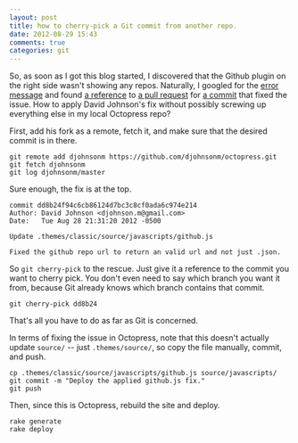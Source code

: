 ```yaml
---
layout: post
title: how to cherry-pick a Git commit from another repo.
date: 2012-08-29 15:43
comments: true
categories: git
---
```


So, as soon as I got this blog started, I discovered that the Github plugin on
the right side wasn't showing any repos. Naturally, I googled for the
[error message](https://github.com/imathis/octopress/issues/636) and found
[a reference](https://github.com/imathis/octopress/issues/636#issuecomment-8113731) to 
[a pull request](https://github.com/imathis/octopress/pull/732) for
[a commit](https://github.com/djohnsonm/octopress/commit/dd8b24f94c6cb86124d7bc3c8cf0ada6c974e214)
that fixed the issue. How to apply David Johnson's fix without possibly
screwing up everything else in my local Octopress repo?

First, add his fork as a remote, fetch it, and make sure that the desired
commit is in there.

```
git remote add djohnsonm https://github.com/djohnsonm/octopress.git
git fetch djohnsonm
git log djohnsonm/master
```

Sure enough, the fix is at the top.

```
commit dd8b24f94c6cb86124d7bc3c8cf0ada6c974e214
Author: David Johnson <djohnson.m@gmail.com>
Date:   Tue Aug 28 21:31:20 2012 -0500

Update .themes/classic/source/javascripts/github.js

Fixed the github repo url to return an valid url and not just .json.
```

So `git cherry-pick` to the rescue. Just give it a reference to the commit
you want to cherry pick. You don't even need to say which branch you want it
from, because Git already knows which branch contains that commit.

```
git cherry-pick dd8b24
```

That's all you have to do as far as Git is concerned.

In terms of fixing the issue in Octopress, note that this doesn't actually
update `source/` -- just `.themes/source/`, so copy the file manually, commit,
and push.

```
cp .themes/classic/source/javascripts/github.js source/javascripts/
git commit -m "Deploy the applied github.js fix."
git push
```

Then, since this is Octopress, rebuild the site and deploy.

```
rake generate
rake deploy
```
